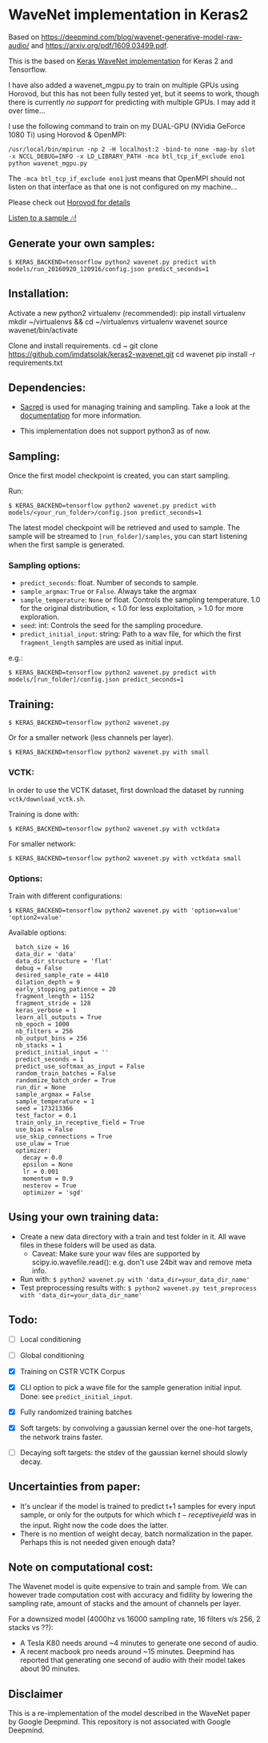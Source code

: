 # WaveNet implementation in Keras2
Based on https://deepmind.com/blog/wavenet-generative-model-raw-audio/ and https://arxiv.org/pdf/1609.03499.pdf.

This is the based on [Keras WaveNet implementation](https://github.com/basveeling/wavenet/) for Keras 2 and Tensorflow.

I have also added a wavenet_mgpu.py to train on multiple GPUs using Horovod, but this has not been fully tested yet, but it seems to work, though there is currently *no support* for predicting with multiple GPUs. I may add it over time...

I use the following command to train on my DUAL-GPU (NVidia GeForce 1080 Ti) using Horovod & OpenMPI:
    
    /usr/local/bin/mpirun -np 2 -H localhost:2 -bind-to none -map-by slot -x NCCL_DEBUG=INFO -x LD_LIBRARY_PATH -mca btl_tcp_if_exclude eno1 python wavenet_mgpu.py

The ``-mca btl_tcp_if_exclude eno1`` just means that OpenMPI should not listen on that interface as that one is not configured on my machine...

Please check out [Horovod for details](https://github.com/uber/horovod)

[Listen to a sample 🎶!](https://github.com/imdatsolak/keras2-wavenet.git)

## Generate your own samples:

    $ KERAS_BACKEND=tensorflow python2 wavenet.py predict with models/run_20160920_120916/config.json predict_seconds=1


## Installation:
Activate a new python2 virtualenv (recommended):
    pip install virtualenv
    mkdir ~/virtualenvs && cd ~/virtualenvs
    virtualenv wavenet
    source wavenet/bin/activate

Clone and install requirements.
    cd ~
    git clone https://github.com/imdatsolak/keras2-wavenet.git
    cd wavenet
    pip install -r requirements.txt

## Dependencies:
- [Sacred](https://github.com/IDSIA/sacred) is used for managing training and sampling. Take a look at the [documentation](http://sacred.readthedocs.io/en/latest/) for more information.

- This implementation does not support python3 as of now.

## Sampling:
Once the first model checkpoint is created, you can start sampling.

Run:

    $ KERAS_BACKEND=tensorflow python2 wavenet.py predict with models/<your_run_folder>/config.json predict_seconds=1

The latest model checkpoint will be retrieved and used to sample. The sample will be streamed to `[run_folder]/samples`, you can start listening when the first sample is generated.

### Sampling options:
- `predict_seconds`: float. Number of seconds to sample.
- `sample_argmax`: `True` or `False`. Always take the argmax
- `sample_temperature`: `None` or float. Controls the sampling temperature. 1.0 for the original distribution, < 1.0 for less exploitation, > 1.0 for more exploration.
- `seed`: int: Controls the seed for the sampling procedure.
- `predict_initial_input`: string: Path to a wav file, for which the first `fragment_length` samples are used as initial input.

e.g.:

    $ KERAS_BACKEND=tensorflow python2 wavenet.py predict with models/[run_folder]/config.json predict_seconds=1

## Training:

    $ KERAS_BACKEND=tensorflow python2 wavenet.py

Or for a smaller network (less channels per layer).

    $ KERAS_BACKEND=tensorflow python2 wavenet.py with small

### VCTK:
In order to use the VCTK dataset, first download the dataset by running `vctk/download_vctk.sh`.

Training is done with:

    $ KERAS_BACKEND=tensorflow python2 wavenet.py with vctkdata

For smaller network:

    $ KERAS_BACKEND=tensorflow python2 wavenet.py with vctkdata small

### Options:
Train with different configurations:

    $ KERAS_BACKEND=tensorflow python2 wavenet.py with 'option=value' 'option2=value'

Available options:
```
  batch_size = 16
  data_dir = 'data'
  data_dir_structure = 'flat'
  debug = False
  desired_sample_rate = 4410
  dilation_depth = 9
  early_stopping_patience = 20
  fragment_length = 1152
  fragment_stride = 128
  keras_verbose = 1
  learn_all_outputs = True
  nb_epoch = 1000
  nb_filters = 256
  nb_output_bins = 256
  nb_stacks = 1
  predict_initial_input = ''
  predict_seconds = 1
  predict_use_softmax_as_input = False
  random_train_batches = False
  randomize_batch_order = True
  run_dir = None
  sample_argmax = False
  sample_temperature = 1
  seed = 173213366
  test_factor = 0.1
  train_only_in_receptive_field = True
  use_bias = False
  use_skip_connections = True
  use_ulaw = True
  optimizer:
    decay = 0.0
    epsilon = None
    lr = 0.001
    momentum = 0.9
    nesterov = True
    optimizer = 'sgd'
```

## Using your own training data:
- Create a new data directory with a train and test folder in it. All wave files in these folders will be used as data.
    - Caveat: Make sure your wav files are supported by scipy.io.wavefile.read(): e.g. don't use 24bit wav and remove meta info.
- Run with: `$ python2 wavenet.py with 'data_dir=your_data_dir_name'`
- Test preprocessing results with: `$ python2 wavenet.py test_preprocess with 'data_dir=your_data_dir_name'`

## Todo:
- [ ] Local conditioning
- [ ] Global conditioning
- [x] Training on CSTR VCTK Corpus
- [x] CLI option to pick a wave file for the sample generation initial input. Done: see `predict_initial_input`.
- [x] Fully randomized training batches
- [x] Soft targets: by convolving a gaussian kernel over the one-hot targets, the network trains faster.
- [ ] Decaying soft targets: the stdev of the gaussian kernel should slowly decay.


## Uncertainties from paper:
- It's unclear if the model is trained to predict t+1 samples for every input sample, or only for the outputs for which which $t-receptive_field$ was in the input. Right now the code does the latter.
- There is no mention of weight decay, batch normalization in the paper. Perhaps this is not needed given enough data?

## Note on computational cost:
The Wavenet model is quite expensive to train and sample from. We can however trade computation cost with accuracy and fidility by lowering the sampling rate, amount of stacks and the amount of channels per layer.

For a downsized model (4000hz vs 16000 sampling rate, 16 filters v/s 256, 2 stacks vs ??):
- A Tesla K80 needs around ~4 minutes to generate one second of audio.
- A recent macbook pro needs around ~15 minutes.
Deepmind has reported that generating one second of audio with their model takes about 90 minutes.

## Disclaimer
This is a re-implementation of the model described in the WaveNet paper by Google Deepmind. This repository is not associated with Google Deepmind.
